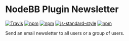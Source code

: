 # NodeBB Plugin Newsletter

[![Travis](https://travis-ci.org/yariplus/nodebb-plugin-newsletter.svg?branch=master?maxAge=2592000?style=plastic)](https://travis-ci.org/yariplus/nodebb-plugin-newsletter)
[![npm](https://img.shields.io/npm/v/nodebb-plugin-newsletter.svg?maxAge=2592000?style=plastic)](https://www.npmjs.com/package/nodebb-plugin-newsletter)
[![npm](https://img.shields.io/npm/dm/nodebb-plugin-newsletter.svg?maxAge=2592000?style=plastic)](https://www.npmjs.com/package/nodebb-plugin-newsletter)
[![js-standard-style](https://img.shields.io/badge/code%20style-standard-brightgreen.svg)](http://standardjs.com/)
[![npm](https://img.shields.io/npm/l/nodebb-plugin-newsletter.svg?maxAge=2592000?style=plastic)](https://www.npmjs.com/package/nodebb-plugin-newsletter)

Send an email newsletter to all users or a group of users.
